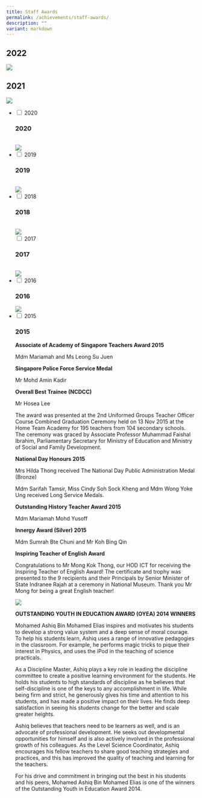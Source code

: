 ```yaml
---
title: Staff Awards
permalink: /achievements/staff-awards/
description: ""
variant: markdown
---
```

## 2022
![](/images/Achievements/Staff%20Accolades/2022_staff%20accolades.png)

## 2021
![](/images/2021staff.png)

<ul class="jekyllcodex_accordion">

<li><input type="checkbox" id="accordion1">  
<label for="accordion1">2020</label><div>  
	<h3>2020</h3><br>
	<img src="/images/2020staff.png">
	</div></li>

<li><input type="checkbox" id="accordion2">  
<label for="accordion2">2019</label><div>  
	<h3>2019</h3><br>
	<img src="/images/2019staff.png">
	</div></li>

<li><input type="checkbox" id="accordion3">  
<label for="accordion3">2018</label><div>  
	<h3>2018</h3><br>
	<img src="/images/2018staff.png">
	</div></li><input type="checkbox" id="accordion4">  
<label for="accordion4">2017</label><div>  
	<h3>2017</h3><br>
	<img src="/images/2017staff.png">
	</div>

<li><input type="checkbox" id="accordion5">  
<label for="accordion5">2016</label><div>  
	<h3>2016</h3>
<img src="/images/2016staff.png">
</div></li>

<li><input type="checkbox" id="accordion6">  
<label for="accordion6">2015</label><div>  
<h3>2015</h3>

<b>Associate of Academy of Singapore Teachers Award 2015</b>

Mdm Mariamah and Ms Leong Su Juen
  
<b>Singapore Police Force Service Medal</b>

Mr Mohd Amin Kadir

<b>Overall Best Trainee (NCDCC)</b>

Mr Hosea Lee
<p></p>

<p>The award was presented at the 2nd Uniformed Groups Teacher Officer Course Combined Graduation Ceremony held on 13 Nov 2015 at the Home Team Academy for 195 teachers from 104 secondary schools. The ceremony was graced by Associate Professor Muhammad Faishal Ibrahim, Parliamentary Secretary for Ministry of Education and Ministry of Social and Family Development.</p>

<b>National Day Honours 2015</b>

Mrs Hilda Thong received The National Day Public Administration Medal (Bronze)

Mdm Sarifah Tamsir, Miss Cindy Soh Sock Kheng and Mdm Wong Yoke Ung received Long Service Medals.

<b>Outstanding History Teacher Award 2015</b>

Mdm Mariamah Mohd Yusoff

<b>Innergy Award (Silver) 2015</b>

Mdm Sumrah Bte Chuni and Mr Koh Bing Qin

<b>Inspiring Teacher of English Award</b>

Congratulations to Mr Mong Kok Thong, our HOD ICT for receiving the Inspiring Teacher of English Award! The certificate and trophy was presented to the 9 recipients and their Principals by Senior Minister of State Indranee Rajah at a ceremony in National Museum. Thank you Mr Mong for being a great English teacher!

![](/images/mr%20mong.jpg)

<b>OUTSTANDING YOUTH IN EDUCATION AWARD (OYEA) 2014 WINNERS</b>

Mohamed Ashiq Bin Mohamed Elias inspires and motivates his students to develop a strong value system and a deep sense of moral courage. To help his students learn, Ashiq uses a range of innovative pedagogies in the classroom. For example, he performs magic tricks to pique their interest in Physics, and uses the iPod in the teaching of science practicals.

As a Discipline Master, Ashiq plays a key role in leading the discipline committee to create a positive learning environment for the students. He holds his students to high standards of discipline as he believes that self-discipline is one of the keys to any accomplishment in life. While being firm and strict, he generously gives his time and attention to his students, and has made a positive impact on their lives. He finds deep satisfaction in seeing his students change for the better and scale greater heights.

Ashiq believes that teachers need to be learners as well, and is an advocate of professional development. He seeks out developmental opportunities for himself and is also actively involved in the professional growth of his colleagues. As the Level Science Coordinator, Ashiq encourages his fellow teachers to share good teaching strategies and practices, and this has improved the quality of teaching and learning for the teachers.
	
For his drive and commitment in bringing out the best in his students and his peers, Mohamed Ashiq Bin Mohamed Elias is one of the winners of the Outstanding Youth in Education Award 2014.

</div></li></ul>